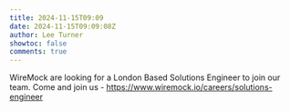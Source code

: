 ```yaml
---
title: 2024-11-15T09:09
date: 2024-11-15T09:09:08Z
author: Lee Turner
showtoc: false
comments: true
---
```


WireMock are looking for a London Based Solutions Engineer to join our team. Come and join
us - https://www.wiremock.io/careers/solutions-engineer
